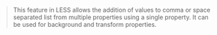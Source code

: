 >This feature in LESS allows the addition of values to comma or space separated list from multiple properties using a single property. It can be used for background and transform properties.

